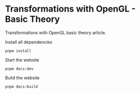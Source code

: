 # Transformations with OpenGL - Basic Theory

Transformations with OpenGL basic theory article.

Install all dependencies
```
pnpm install
```

Start the website
```
pnpm docs:dev
```

Build the website
```
pnpm docs:build
```